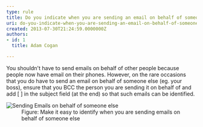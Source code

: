 ```yaml
---
type: rule
title: Do you indicate when you are sending an email on behalf of someone else?
uri: do-you-indicate-when-you-are-sending-an-email-on-behalf-of-someone-else
created: 2013-07-30T21:24:59.0000000Z
authors:
- id: 1
  title: Adam Cogan

---
```




<span class='intro'> <p>You shouldn't have to send emails on behalf of other people because people now have email on their phones. However, on the rare occasions that you do have to send an email on behalf of someone else (eg. your boss), ensure that you BCC the person you are sending it on behalf of and add [ ] in the subject field (at the end) so that such emails can be identified.</p>
                 </span>

<dl class="image"><dt><img src="/PublishingImages/SendingEmailsonBehalfofSomeOneElse.gif" alt="Sending Emails on behalf of someone else" /></dt><dd>Figure&#58; Make it easy to identify when you are sending emails on behalf of someone else</dd></dl>


